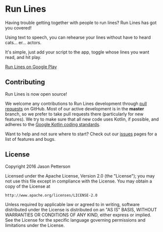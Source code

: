 # Run Lines

Having trouble getting together with people to run lines? Run Lines has got you covered!

Using text to speech, you can rehearse your lines without have to heard cats... er... actors.

It's simple, just add your script to the app, toggle whose lines you want read, and hit play.

[Run Lines on Google Play](https://play.google.com/store/apps/details?id=com.brokenshotgun.runlines)

## Contributing

Run Lines is now open source!  

We welcome any contributions to Run Lines development through [pull requests](https://github.com/broken-shotgun/run-lines/pulls/) on GitHub. Most of our active development is in the **master** branch, so we prefer to take pull requests there (particularly for new features). We try to make sure that all new code uses Kotlin, if possible, and adheres to the [Google Kotlin coding standards](https://developer.android.com/kotlin/style-guide).

Want to help and not sure where to start?  Check out our [issues](https://github.com/broken-shotgun/run-lines/issues) pages for a list of features and bugs.


## License

Copyright 2016 Jason Petterson

Licensed under the Apache License, Version 2.0 (the "License");
you may not use this file except in compliance with the License.
You may obtain a copy of the License at

    http://www.apache.org/licenses/LICENSE-2.0

Unless required by applicable law or agreed to in writing, software
distributed under the License is distributed on an "AS IS" BASIS,
WITHOUT WARRANTIES OR CONDITIONS OF ANY KIND, either express or implied.
See the License for the specific language governing permissions and
limitations under the License. 
